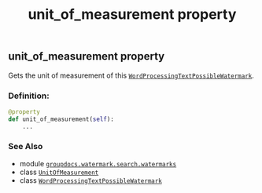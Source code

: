﻿---
title: unit_of_measurement property
second_title: GroupDocs.Watermark for Python via .NET API References
description: 
type: docs
url: /python-net/groupdocs.watermark.search.watermarks/wordprocessingtextpossiblewatermark/unit_of_measurement/
is_root: false
weight: 100
---

## unit_of_measurement property


Gets the unit of measurement of this [`WordProcessingTextPossibleWatermark`](/watermark/python-net/groupdocs.watermark.search.watermarks/wordprocessingtextpossiblewatermark).
### Definition:
```python
@property
def unit_of_measurement(self):
    ...
```

### See Also
* module [`groupdocs.watermark.search.watermarks`](../../)
* class [`UnitOfMeasurement`](/watermark/python-net/groupdocs.watermark/unitofmeasurement)
* class [`WordProcessingTextPossibleWatermark`](/watermark/python-net/groupdocs.watermark.search.watermarks/wordprocessingtextpossiblewatermark)
